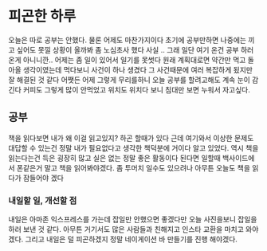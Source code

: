 # 피곤한 하루

오늘은 따로 공부는 안했다. 물론 어제도 마찬가지이다 초기에 공부만하면 나중에는 끼고 싶어도 못낄 상황이 올까봐 좀 노심초사 했다 사실 .. 그래 일단 여기 온건 공부 하러 온게 아니니깐.. 어제는 좀 일이 있어서 일기를 못썻다 원래 계획대로면 약간만 먹고 돌아올 생각이였는데 먹다보니 사건이 하나 생겼다 그 사건때문에 여러 복잡하게 됬지만 잘 해결된 것 같다 어쨋든 어제 그렇게 무리를하니 오늘 공부를 할려고해도 계속 눈이 감긴다 커피도 그렇게 많이 안먹었고 위치도 위치다 보니 침대만 보면 누워서 자고싶다. 

## 공부

책을 읽다보면 내가 왜 이걸 읽고있지? 하곤 할때가 있다 근데 여기와서 이상한 문제도 대답할 수 있는건 정말 내가 필요없다고 생각한 책덕분에 거이다 알고 있었다. 역시 책을 읽는다는건 득은 굉장히 많고 실은 없는 정말 좋은 활동이다 된다면 일할때 백사이드에서 폰같은거 말고 책을 읽어봐야겠다. 좀 투머치 일수도 있으려나 아무튼 오늘도 책을 읽다가 잠들어야 겠다

### 내일할 일, 개선할 점

내일은 아마존 익스프레스를 가는데 잡일만 안했으면 좋겠다만 오늘 사진을보니 잡일을 하러 보낸 것 같다. 아무튼 거기서도 많은 사람들과 친해지고 인스타 교환을 마치고 와야겠다. 그리고 내일은 덜 피곤하겠지 정말 네이게이션 바 만들기를 진행 해야겠다.
